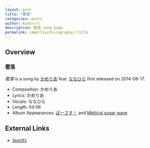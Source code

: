 ```yaml
---
layout: post
title: "雹落"
categories: posts
author: KatGrrrl
description: 雹落 song page
permalink: camellia/discography/:title
---
```


## Overview

### 雹落

*雹落* is a song by [かめりあ](/camellia) feat. [ななひら](#) first released on 2014-08-17.

* Composition: かめりあ
* Lyrics: かめりあ
* Vocals: ななひら
* Length: 04:06
* Album Appearances: [ばーさす！](<{% link postsInclude/_posts/camellia/albums/Versus/2023-12-06-Versus.md %}>) and [Meltical sugar wave](http://nanahira.extsm.com/)

## External Links

* [Spotify](https://open.spotify.com/track/6zszlBjSgFk7nsmNFDQ1uF?si=108294d3cd1049ce)
